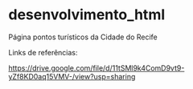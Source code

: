# desenvolvimento_html

Página pontos turísticos da Cidade do Recife

Links de referências:

https://drive.google.com/file/d/11tSMl9k4ComD9vt9-yZf8KD0aq15VMV-/view?usp=sharing